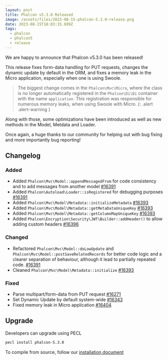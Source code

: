 ```yaml
---
layout: post
title: Phalcon v5.3.0 Released
image: /assets/files/2023-08-15-phalcon-5.3.0-release.png
date: 2023-08-15T18:03:15.699Z
tags:
  - phalcon
  - phalcon5
  - release
---
```

We are happy to announce that Phalcon v5.3.0 has been released!

<!--more-->

This release fixes form-data handling for PUT requests, changes the dynamic update by default in the ORM, and fixes a memory leak in the Micro application, especially when one is using Swoole. 

> The biggest change comes in the `Phalcon\Mvc\Micro`, where the class is no longer automatically registered in the `Phalcon\Di\Di` container with the name `application`. This registration was responsible for numerous memory leaks, when using Swoole with Micro.
{: .alert .alert-warning }

Along with those, some optimizations have been introduced as well as new methods in the Model, Metdata and Loader. 

Once again, a huge thanks to our community for helping out with bug fixing and more importantly bug reporting!

## Changelog

### Added

- Added `Phalcon\Mvc\Model::appendMessagedFrom` for code consistency and to add messages from another model [#16391](https://github.com/phalcon/cphalcon/issues/16391)
- Added `Phalcon\Autoload\Loader::isRegistered` for debugging purposes [#16391](https://github.com/phalcon/cphalcon/issues/16391)
- Added `Phalcon\Mvc\Model\Metadata::initializeMetadata` [#16393](https://github.com/phalcon/cphalcon/issues/16393)
- Added `Phalcon\Mvc\Model\Metadata::getMetaDataUniqueKey` [#16393](https://github.com/phalcon/cphalcon/issues/16393)
- Added `Phalcon\Mvc\Model\Metadata::getColumnMapUniqueKey` [#16393](https://github.com/phalcon/cphalcon/issues/16393)
- Added `Phalcon\Encryption\Security\JWT\Builder::addHeader()` to allow adding custom headers [#16396](https://github.com/phalcon/cphalcon/issues/16396)

### Changed

- Refactored `Phalcon\Mvc\Model::doLowUpdate` and `Phalcon\Mvc\Model::postSaveRelatedRecords` for better code logic and a clearer separation of behaviour, although it lead to partially repeated code. [#16391](https://github.com/phalcon/cphalcon/issues/16391)
- Cleaned `Phalcon\Mvc\Model\Metadata::initialize` [#16393](https://github.com/phalcon/cphalcon/issues/16393)

### Fixed

- Parse multipart/form-data from PUT request [#16271](https://github.com/phalcon/cphalcon/issues/16271)
- Set Dynamic Update by default system-wide [#16343](https://github.com/phalcon/cphalcon/issues/16343)
- Fixed memory leak in Micro application [#16404](https://github.com/phalcon/cphalcon/pull/16404)

## Upgrade
Developers can upgrade using PECL

```bash
pecl install phalcon-5.3.0
```

To compile from source, follow our [installation document](https://docs.phalcon.io/5.0/en/installation)
